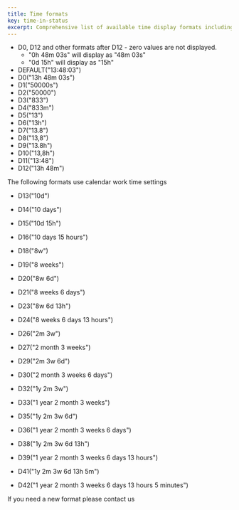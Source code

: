 ```yaml
---
title: Time formats
key: time-in-status
excerpt: Comprehensive list of available time display formats including standard, calendar-based, and localized options for customizing time field presentations.
---
```


* D0, D12 and other formats after D12 - zero values are not displayed.
    * "0h 48m 03s" will display as "48m 03s"
    * "0d 15h" will display as "15h"
* DEFAULT("13:48:03")
* D0("13h 48m 03s")
* D1("50000s")
* D2("50000")
* D3("833")
* D4("833m")
* D5("13")
* D6("13h")
* D7("13.8")
* D8("13,8")
* D9("13.8h")
* D10("13,8h")
* D11("13:48")
* D12("13h 48m")


The following formats use calendar work time settings
* D13("10d")
* D14("10 days")

* D15("10d 15h")
* D16("10 days 15 hours")

* D18("8w")
* D19("8 weeks")

* D20("8w 6d")
* D21("8 weeks 6 days")

* D23("8w 6d 13h")
* D24("8 weeks 6 days 13 hours")

* D26("2m 3w")
* D27("2 month 3 weeks")

* D29("2m 3w 6d")
* D30("2 month 3 weeks 6 days")

* D32("1y 2m 3w")
* D33("1 year 2 month 3 weeks")

* D35("1y 2m 3w 6d")
* D36("1 year 2 month 3 weeks 6 days")

* D38("1y 2m 3w 6d 13h")
* D39("1 year 2 month 3 weeks 6 days 13 hours")

* D41("1y 2m 3w 6d 13h 5m")
* D42("1 year 2 month 3 weeks 6 days 13 hours 5 minutes")

If you need a new format please contact us 
 